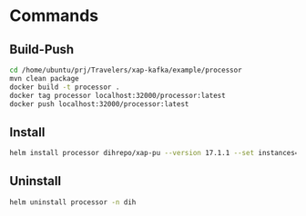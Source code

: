 # Commands

## Build-Push

```sh
cd /home/ubuntu/prj/Travelers/xap-kafka/example/processor
mvn clean package
docker build -t processor .
docker tag processor localhost:32000/processor:latest
docker push localhost:32000/processor:latest
```

## Install 

```sh
helm install processor dihrepo/xap-pu --version 17.1.1 --set instances=0,partitions=1,ha=true,resourceUrl=pu.jar,image.repository=localhost:32000/processor,image.tag=latest -n dih
```

## Uninstall

```sh
helm uninstall processor -n dih
```
